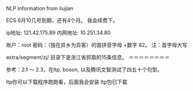 NLP information from liujian

ECS 6月10几号到期，还有4个月。 我会续费下。

ip地址: 121.42.175.89
内网地址: 10.251.34.80     

账户：root
密码：（独在异乡为异客）的首拼音字母 +数字 82。  注：首字母大写

extra/segment/zj/ 目录下是浙江省抓取的15条信息。
＝＝＝＝＝＝＝＝

参考：2.1 ～ 2.3，在ltp, boson, 以及腾讯文智测试了四五十个句型。

ltp你可以下载程序跑跑看，后面我会安装
ltp包已下载